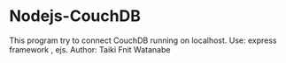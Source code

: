 Nodejs-CouchDB
==============

This program try to connect CouchDB running on localhost.
Use: express framework , ejs.
Author: Taiki Fnit Watanabe
